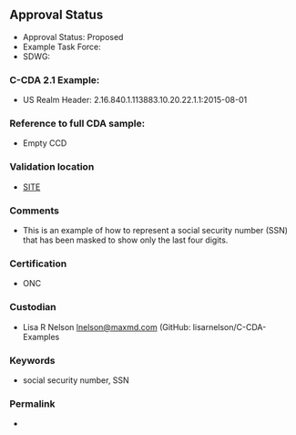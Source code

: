 ## Approval Status 

* Approval Status: Proposed
* Example Task Force:
* SDWG:


### C-CDA 2.1 Example:

* US Realm Header: 2.16.840.1.113883.10.20.22.1.1:2015-08-01


### Reference to full CDA sample:

* Empty CCD

### Validation location

* [SITE](https://sitenv.org/sandbox-ccda/ccda-validator)


### Comments

* This is an example of how to represent a social security number (SSN) that has been masked to show only the last four digits.

### Certification
* ONC

### Custodian

* Lisa R Nelson lnelson@maxmd.com (GitHub: lisarnelson/C-CDA-Examples

### Keywords

* social security number, SSN


### Permalink 

* 
